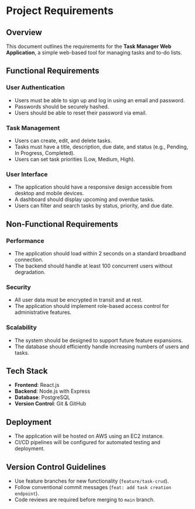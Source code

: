 # Project Requirements

## Overview
This document outlines the requirements for the **Task Manager Web Application**, a simple web-based tool for managing tasks and to-do lists.

## Functional Requirements

### User Authentication
- Users must be able to sign up and log in using an email and password.
- Passwords should be securely hashed.
- Users should be able to reset their password via email.

### Task Management
- Users can create, edit, and delete tasks.
- Tasks must have a title, description, due date, and status (e.g., Pending, In Progress, Completed).
- Users can set task priorities (Low, Medium, High).

### User Interface
- The application should have a responsive design accessible from desktop and mobile devices.
- A dashboard should display upcoming and overdue tasks.
- Users can filter and search tasks by status, priority, and due date.

## Non-Functional Requirements

### Performance
- The application should load within 2 seconds on a standard broadband connection.
- The backend should handle at least 100 concurrent users without degradation.

### Security
- All user data must be encrypted in transit and at rest.
- The application should implement role-based access control for administrative features.

### Scalability
- The system should be designed to support future feature expansions.
- The database should efficiently handle increasing numbers of users and tasks.

## Tech Stack
- **Frontend**: React.js
- **Backend**: Node.js with Express
- **Database**: PostgreSQL
- **Version Control**: Git & GitHub

## Deployment
- The application will be hosted on AWS using an EC2 instance.
- CI/CD pipelines will be configured for automated testing and deployment.

## Version Control Guidelines
- Use feature branches for new functionality (`feature/task-crud`).
- Follow conventional commit messages (`feat: add task creation endpoint`).
- Code reviews are required before merging to `main` branch.
